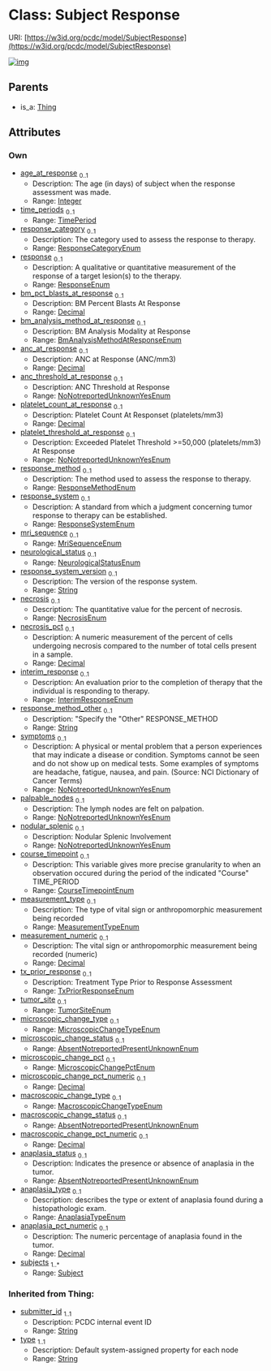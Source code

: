 
# Class: Subject Response




URI: [https://w3id.org/pcdc/model/SubjectResponse](https://w3id.org/pcdc/model/SubjectResponse)


[![img](https://yuml.me/diagram/nofunky;dir:TB/class/[TimePeriod],[Thing],[Subject]<subjects%201..*-++[SubjectResponse&#124;age_at_response:integer%20%3F;response_category:ResponseCategoryEnum%20%3F;response:ResponseEnum%20%3F;bm_pct_blasts_at_response:decimal%20%3F;bm_analysis_method_at_response:BmAnalysisMethodAtResponseEnum%20%3F;anc_at_response:decimal%20%3F;anc_threshold_at_response:NoNotreportedUnknownYesEnum%20%3F;platelet_count_at_response:decimal%20%3F;platelet_threshold_at_response:NoNotreportedUnknownYesEnum%20%3F;response_method:ResponseMethodEnum%20%3F;response_system:ResponseSystemEnum%20%3F;mri_sequence:MriSequenceEnum%20%3F;neurological_status:NeurologicalStatusEnum%20%3F;response_system_version:string%20%3F;necrosis:NecrosisEnum%20%3F;necrosis_pct:decimal%20%3F;interim_response:InterimResponseEnum%20%3F;response_method_other:string%20%3F;symptoms:NoNotreportedUnknownYesEnum%20%3F;palpable_nodes:NoNotreportedUnknownYesEnum%20%3F;nodular_splenic:NoNotreportedUnknownYesEnum%20%3F;course_timepoint:CourseTimepointEnum%20%3F;measurement_type:MeasurementTypeEnum%20%3F;measurement_numeric:decimal%20%3F;tx_prior_response:TxPriorResponseEnum%20%3F;tumor_site:TumorSiteEnum%20%3F;microscopic_change_type:MicroscopicChangeTypeEnum%20%3F;microscopic_change_status:AbsentNotreportedPresentUnknownEnum%20%3F;microscopic_change_pct:MicroscopicChangePctEnum%20%3F;microscopic_change_pct_numeric:decimal%20%3F;macroscopic_change_type:MacroscopicChangeTypeEnum%20%3F;macroscopic_change_status:AbsentNotreportedPresentUnknownEnum%20%3F;macroscopic_change_pct_numeric:decimal%20%3F;anaplasia_status:AbsentNotreportedPresentUnknownEnum%20%3F;anaplasia_type:AnaplasiaTypeEnum%20%3F;anaplasia_pct_numeric:decimal%20%3F;submitter_id(i):string;type(i):string],[TimePeriod]<time_periods%200..1-++[SubjectResponse],[Thing]^-[SubjectResponse],[Subject])](https://yuml.me/diagram/nofunky;dir:TB/class/[TimePeriod],[Thing],[Subject]<subjects%201..*-++[SubjectResponse&#124;age_at_response:integer%20%3F;response_category:ResponseCategoryEnum%20%3F;response:ResponseEnum%20%3F;bm_pct_blasts_at_response:decimal%20%3F;bm_analysis_method_at_response:BmAnalysisMethodAtResponseEnum%20%3F;anc_at_response:decimal%20%3F;anc_threshold_at_response:NoNotreportedUnknownYesEnum%20%3F;platelet_count_at_response:decimal%20%3F;platelet_threshold_at_response:NoNotreportedUnknownYesEnum%20%3F;response_method:ResponseMethodEnum%20%3F;response_system:ResponseSystemEnum%20%3F;mri_sequence:MriSequenceEnum%20%3F;neurological_status:NeurologicalStatusEnum%20%3F;response_system_version:string%20%3F;necrosis:NecrosisEnum%20%3F;necrosis_pct:decimal%20%3F;interim_response:InterimResponseEnum%20%3F;response_method_other:string%20%3F;symptoms:NoNotreportedUnknownYesEnum%20%3F;palpable_nodes:NoNotreportedUnknownYesEnum%20%3F;nodular_splenic:NoNotreportedUnknownYesEnum%20%3F;course_timepoint:CourseTimepointEnum%20%3F;measurement_type:MeasurementTypeEnum%20%3F;measurement_numeric:decimal%20%3F;tx_prior_response:TxPriorResponseEnum%20%3F;tumor_site:TumorSiteEnum%20%3F;microscopic_change_type:MicroscopicChangeTypeEnum%20%3F;microscopic_change_status:AbsentNotreportedPresentUnknownEnum%20%3F;microscopic_change_pct:MicroscopicChangePctEnum%20%3F;microscopic_change_pct_numeric:decimal%20%3F;macroscopic_change_type:MacroscopicChangeTypeEnum%20%3F;macroscopic_change_status:AbsentNotreportedPresentUnknownEnum%20%3F;macroscopic_change_pct_numeric:decimal%20%3F;anaplasia_status:AbsentNotreportedPresentUnknownEnum%20%3F;anaplasia_type:AnaplasiaTypeEnum%20%3F;anaplasia_pct_numeric:decimal%20%3F;submitter_id(i):string;type(i):string],[TimePeriod]<time_periods%200..1-++[SubjectResponse],[Thing]^-[SubjectResponse],[Subject])

## Parents

 *  is_a: [Thing](Thing.md)

## Attributes


### Own

 * [age_at_response](age_at_response.md)  <sub>0..1</sub>
     * Description: The age (in days) of subject when the response assessment was made.
     * Range: [Integer](types/Integer.md)
 * [time_periods](time_periods.md)  <sub>0..1</sub>
     * Range: [TimePeriod](TimePeriod.md)
 * [response_category](response_category.md)  <sub>0..1</sub>
     * Description: The category used to assess the response to therapy.
     * Range: [ResponseCategoryEnum](ResponseCategoryEnum.md)
 * [response](response.md)  <sub>0..1</sub>
     * Description: A qualitative or quantitative measurement of the response of a target lesion(s) to the therapy.
     * Range: [ResponseEnum](ResponseEnum.md)
 * [bm_pct_blasts_at_response](bm_pct_blasts_at_response.md)  <sub>0..1</sub>
     * Description: BM Percent Blasts At Response
     * Range: [Decimal](types/Decimal.md)
 * [bm_analysis_method_at_response](bm_analysis_method_at_response.md)  <sub>0..1</sub>
     * Description: BM Analysis Modality at Response
     * Range: [BmAnalysisMethodAtResponseEnum](BmAnalysisMethodAtResponseEnum.md)
 * [anc_at_response](anc_at_response.md)  <sub>0..1</sub>
     * Description: ANC at Response (ANC/mm3)
     * Range: [Decimal](types/Decimal.md)
 * [anc_threshold_at_response](anc_threshold_at_response.md)  <sub>0..1</sub>
     * Description: ANC Threshold at Response
     * Range: [NoNotreportedUnknownYesEnum](NoNotreportedUnknownYesEnum.md)
 * [platelet_count_at_response](platelet_count_at_response.md)  <sub>0..1</sub>
     * Description: Platelet Count At Responset (platelets/mm3)
     * Range: [Decimal](types/Decimal.md)
 * [platelet_threshold_at_response](platelet_threshold_at_response.md)  <sub>0..1</sub>
     * Description: Exceeded Platelet Threshold >=50,000 (platelets/mm3) At Response
     * Range: [NoNotreportedUnknownYesEnum](NoNotreportedUnknownYesEnum.md)
 * [response_method](response_method.md)  <sub>0..1</sub>
     * Description: The method used to assess the response to therapy.
     * Range: [ResponseMethodEnum](ResponseMethodEnum.md)
 * [response_system](response_system.md)  <sub>0..1</sub>
     * Description: A standard from which a judgment concerning tumor response to therapy can be established.
     * Range: [ResponseSystemEnum](ResponseSystemEnum.md)
 * [mri_sequence](mri_sequence.md)  <sub>0..1</sub>
     * Range: [MriSequenceEnum](MriSequenceEnum.md)
 * [neurological_status](neurological_status.md)  <sub>0..1</sub>
     * Range: [NeurologicalStatusEnum](NeurologicalStatusEnum.md)
 * [response_system_version](response_system_version.md)  <sub>0..1</sub>
     * Description: The version of the response system.
     * Range: [String](types/String.md)
 * [necrosis](necrosis.md)  <sub>0..1</sub>
     * Description: The quantitative value for the percent of necrosis.
     * Range: [NecrosisEnum](NecrosisEnum.md)
 * [necrosis_pct](necrosis_pct.md)  <sub>0..1</sub>
     * Description: A numeric measurement of the percent of cells undergoing necrosis compared to the number of total cells present in a sample.
     * Range: [Decimal](types/Decimal.md)
 * [interim_response](interim_response.md)  <sub>0..1</sub>
     * Description: An evaluation prior to the completion of therapy that the individual is responding to therapy.
     * Range: [InterimResponseEnum](InterimResponseEnum.md)
 * [response_method_other](response_method_other.md)  <sub>0..1</sub>
     * Description: "Specify the "Other" RESPONSE_METHOD
     * Range: [String](types/String.md)
 * [symptoms](symptoms.md)  <sub>0..1</sub>
     * Description: A physical or mental problem that a person experiences that may indicate a disease or condition. Symptoms cannot be seen and do not show up on medical tests. Some examples of symptoms are headache, fatigue, nausea, and pain. (Source: NCI Dictionary of Cancer Terms)
     * Range: [NoNotreportedUnknownYesEnum](NoNotreportedUnknownYesEnum.md)
 * [palpable_nodes](palpable_nodes.md)  <sub>0..1</sub>
     * Description: The lymph nodes are felt on palpation.
     * Range: [NoNotreportedUnknownYesEnum](NoNotreportedUnknownYesEnum.md)
 * [nodular_splenic](nodular_splenic.md)  <sub>0..1</sub>
     * Description: Nodular Splenic Involvement
     * Range: [NoNotreportedUnknownYesEnum](NoNotreportedUnknownYesEnum.md)
 * [course_timepoint](course_timepoint.md)  <sub>0..1</sub>
     * Description: This variable gives more precise granularity to when an observation occured during the period of the indicated "Course" TIME_PERIOD
     * Range: [CourseTimepointEnum](CourseTimepointEnum.md)
 * [measurement_type](measurement_type.md)  <sub>0..1</sub>
     * Description: The type of vital sign or anthropomorphic measurement being recorded
     * Range: [MeasurementTypeEnum](MeasurementTypeEnum.md)
 * [measurement_numeric](measurement_numeric.md)  <sub>0..1</sub>
     * Description: The vital sign or anthropomorphic measurement being recorded (numeric)
     * Range: [Decimal](types/Decimal.md)
 * [tx_prior_response](tx_prior_response.md)  <sub>0..1</sub>
     * Description: Treatment Type Prior to Response Assessment
     * Range: [TxPriorResponseEnum](TxPriorResponseEnum.md)
 * [tumor_site](tumor_site.md)  <sub>0..1</sub>
     * Range: [TumorSiteEnum](TumorSiteEnum.md)
 * [microscopic_change_type](microscopic_change_type.md)  <sub>0..1</sub>
     * Range: [MicroscopicChangeTypeEnum](MicroscopicChangeTypeEnum.md)
 * [microscopic_change_status](microscopic_change_status.md)  <sub>0..1</sub>
     * Range: [AbsentNotreportedPresentUnknownEnum](AbsentNotreportedPresentUnknownEnum.md)
 * [microscopic_change_pct](microscopic_change_pct.md)  <sub>0..1</sub>
     * Range: [MicroscopicChangePctEnum](MicroscopicChangePctEnum.md)
 * [microscopic_change_pct_numeric](microscopic_change_pct_numeric.md)  <sub>0..1</sub>
     * Range: [Decimal](types/Decimal.md)
 * [macroscopic_change_type](macroscopic_change_type.md)  <sub>0..1</sub>
     * Range: [MacroscopicChangeTypeEnum](MacroscopicChangeTypeEnum.md)
 * [macroscopic_change_status](macroscopic_change_status.md)  <sub>0..1</sub>
     * Range: [AbsentNotreportedPresentUnknownEnum](AbsentNotreportedPresentUnknownEnum.md)
 * [macroscopic_change_pct_numeric](macroscopic_change_pct_numeric.md)  <sub>0..1</sub>
     * Range: [Decimal](types/Decimal.md)
 * [anaplasia_status](anaplasia_status.md)  <sub>0..1</sub>
     * Description: Indicates the presence or absence of anaplasia in the tumor.
     * Range: [AbsentNotreportedPresentUnknownEnum](AbsentNotreportedPresentUnknownEnum.md)
 * [anaplasia_type](anaplasia_type.md)  <sub>0..1</sub>
     * Description: describes the type or extent of anaplasia found during a histopathologic exam.
     * Range: [AnaplasiaTypeEnum](AnaplasiaTypeEnum.md)
 * [anaplasia_pct_numeric](anaplasia_pct_numeric.md)  <sub>0..1</sub>
     * Description: The numeric percentage of anaplasia found in the tumor.
     * Range: [Decimal](types/Decimal.md)
 * [subjects](subjects.md)  <sub>1..\*</sub>
     * Range: [Subject](Subject.md)

### Inherited from Thing:

 * [submitter_id](submitter_id.md)  <sub>1..1</sub>
     * Description: PCDC internal event ID
     * Range: [String](types/String.md)
 * [type](type.md)  <sub>1..1</sub>
     * Description: Default system-assigned property for each node
     * Range: [String](types/String.md)
